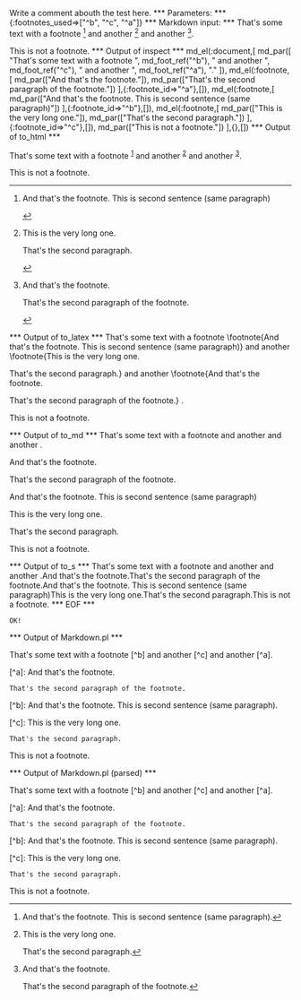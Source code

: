 Write a comment abouth the test here.
*** Parameters: ***
{:footnotes_used=>["^b", "^c", "^a"]}
*** Markdown input: ***
That's some text with a footnote [^b] and another [^c] and another [^a].

[^a]: And that's the footnote.

    That's the second paragraph of the footnote.


[^b]: And that's the footnote.
This is second sentence (same paragraph).

[^c]:
    This is the very long one.

    That's the second paragraph.


This is not a footnote.
*** Output of inspect ***
md_el(:document,[
	md_par([
		"That's some text with a footnote ",
		md_foot_ref("^b"),
		" and another ",
		md_foot_ref("^c"),
		" and another ",
		md_foot_ref("^a"),
		"."
	]),
	md_el(:footnote,[
		md_par(["And that's the footnote."]),
		md_par(["That's the second paragraph of the footnote."])
	],{:footnote_id=>"^a"},[]),
	md_el(:footnote,[
		md_par(["And that's the footnote. This is second sentence (same paragraph)"])
	],{:footnote_id=>"^b"},[]),
	md_el(:footnote,[
		md_par(["This is the very long one."]),
		md_par(["That's the second paragraph."])
	],{:footnote_id=>"^c"},[]),
	md_par(["This is not a footnote."])
],{},[])
*** Output of to_html ***

<p>That&apos;s some text with a footnote <sup id='fnref:1'><a href='#fn:1' rel='footnote'>1</a></sup> and another <sup id='fnref:2'><a href='#fn:2' rel='footnote'>2</a></sup> and another <sup id='fnref:3'><a href='#fn:3' rel='footnote'>3</a></sup>.</p>

<p>This is not a footnote.</p>
<div class='footnotes'><hr /><ol><li id='fn:1'>
<p>And that&apos;s the footnote. This is second sentence (same paragraph)</p>
<a href='#fnref:1' rev='footnote'>&#8617;</a></li><li id='fn:2'>
<p>This is the very long one.</p>

<p>That&apos;s the second paragraph.</p>
<a href='#fnref:2' rev='footnote'>&#8617;</a></li><li id='fn:3'>
<p>And that&apos;s the footnote.</p>

<p>That&apos;s the second paragraph of the footnote.</p>
<a href='#fnref:3' rev='footnote'>&#8617;</a></li></ol></div>
*** Output of to_latex ***
That's some text with a footnote \footnote{And that's the footnote. This is second sentence (same paragraph)}  and another \footnote{This is the very long one.

That's the second paragraph.}  and another \footnote{And that's the footnote.

That's the second paragraph of the footnote.} .

This is not a footnote.


*** Output of to_md ***
That's some text with a footnote and
another and another .

And that's the footnote.

That's the second paragraph of the
footnote.

And that's the footnote. This is second
sentence (same paragraph)

This is the very long one.

That's the second paragraph.

This is not a footnote.


*** Output of to_s ***
That's some text with a footnote  and another  and another .And that's the footnote.That's the second paragraph of the footnote.And that's the footnote. This is second sentence (same paragraph)This is the very long one.That's the second paragraph.This is not a footnote.
*** EOF ***



	OK!



*** Output of Markdown.pl ***
<p>That's some text with a footnote [^b] and another [^c] and another [^a].</p>

<p>[^a]: And that's the footnote.</p>

<pre><code>That's the second paragraph of the footnote.
</code></pre>

<p>[^b]: And that's the footnote.
This is second sentence (same paragraph).</p>

<p>[^c]:
    This is the very long one.</p>

<pre><code>That's the second paragraph.
</code></pre>

<p>This is not a footnote.</p>

*** Output of Markdown.pl (parsed) ***
<p>That's some text with a footnote [^b] and another [^c] and another [^a].</p
    ><p>[^a]: And that's the footnote.</p
    ><pre
      ><code>That's the second paragraph of the footnote.
</code
    ></pre
    ><p>[^b]: And that's the footnote.
This is second sentence (same paragraph).</p
    ><p>[^c]:
 This is the very long one.</p
    ><pre
      ><code>That's the second paragraph.
</code
    ></pre
    ><p>This is not a footnote.</p
  >